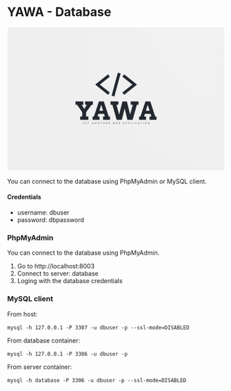 # YAWA - Database

![YAWA Logo](../resources/brand/yawa-logo.png)

You can connect to the database using PhpMyAdmin or MySQL client.

#### Credentials
* username: dbuser
* password: dbpassword

### PhpMyAdmin
You can connect to the database using PhpMyAdmin.
1. Go to http://localhost:8003
2. Connect to server: database
3. Loging with the database credentials

### MySQL client
From host:
```shell
mysql -h 127.0.0.1 -P 3307 -u dbuser -p --ssl-mode=DISABLED
```

From database container:
```shell
mysql -h 127.0.0.1 -P 3306 -u dbuser -p
```

From server container:
```shell
mysql -h database -P 3306 -u dbuser -p --ssl-mode=DISABLED
```
